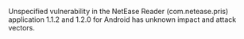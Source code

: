 Unspecified vulnerability in the NetEase Reader (com.netease.pris) application 1.1.2 and 1.2.0 for Android has unknown impact and attack vectors.